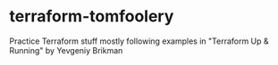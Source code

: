 # terraform-tomfoolery
Practice Terraform stuff mostly following examples in "Terraform Up &amp; Running" by Yevgeniy Brikman
